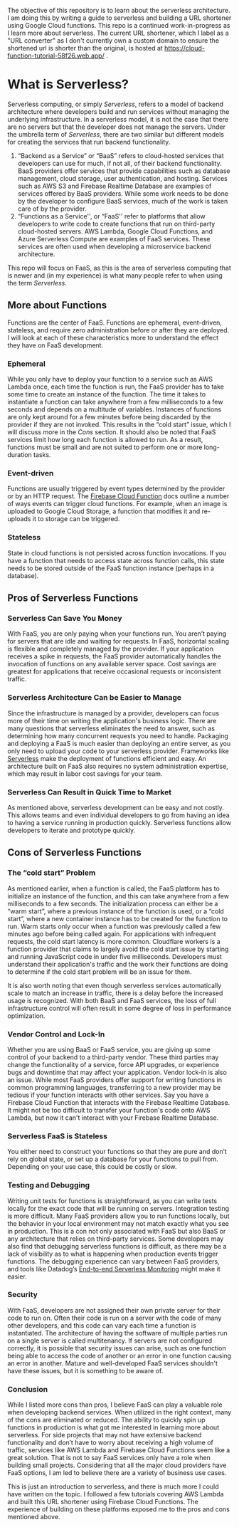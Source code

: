 The objective of this repository is to learn about the serverless architecture. I am doing this by writing a guide to serverless and building a URL shortener using Google Cloud functions. This repo is a continued work-in-progress as I learn more about serverless. The current URL shortener, which I label as a "URL converter" as I don't currently own a custom domain to ensure the shortened url is shorter than the original, is hosted at https://cloud-function-tutorial-58f26.web.app/ .

# What is Serverless?

Serverless computing, or simply _Serverless_, refers to a model of backend architecture where developers build and run services without managing the underlying infrastructure. In a serverless model, it is not the case that there are no servers but that the developer does not manage the servers. Under the umbrella term of _Serverless_, there are two similar but different models for creating the services that run backend functionality.

1.  “Backend as a Service” or “BaaS” refers to cloud-hosted services that developers can use for much, if not all, of their backend functionality. BaaS providers offer services that provide capabilities such as database management, cloud storage, user authentication, and hosting. Services such as AWS S3 and Firebase Realtime Database are examples of services offered by BaaS providers. While some work needs to be done by the developer to configure BaaS services, much of the work is taken care of by the provider.
2.  “Functions as a Service'', or “FaaS'' refer to platforms that allow developers to write code to create functions that run on third-party cloud-hosted servers. AWS Lambda, Google Cloud Functions, and Azure Serverless Compute are examples of FaaS services. These services are often used when developing a microservice backend architecture.

This repo will focus on FaaS, as this is the area of serverless computing that is newer and (in my experience) is what many people refer to when using the term _Serverless_.

## More about Functions

Functions are the center of FaaS. Functions are ephemeral, event-driven, stateless, and require zero administration before or after they are deployed. I will look at each of these characteristics more to understand the effect they have on FaaS development.

### Ephemeral

While you only have to deploy your function to a service such as AWS Lambda once, each time the function is run, the FaaS provider has to take some time to create an instance of the function. The time it takes to instantiate a function can take anywhere from a few milliseconds to a few seconds and depends on a multitude of variables. Instances of functions are only kept around for a few minutes before being discarded by the provider if they are not invoked. This results in the “cold start” issue, which I will discuss more in the _Cons_ section. It should also be noted that FaaS services limit how long each function is allowed to run. As a result, functions must be small and are not suited to perform one or more long-duration tasks.

### Event-driven

Functions are usually triggered by event types determined by the provider or by an HTTP request. The ​​[Firebase Cloud Function](https://firebase.google.com/docs/functions/use-cases) docs outline a number of ways events can trigger cloud functions. For example, when an image is uploaded to Google Cloud Storage, a function that modifies it and re-uploads it to storage can be triggered.

### Stateless

State in cloud functions is not persisted across function invocations. If you have a function that needs to access state across function calls, this state needs to be stored outside of the FaaS function instance (perhaps in a database).

## Pros of Serverless Functions

### Serverless Can Save You Money

With FaaS, you are only paying when your functions run. You aren’t paying for servers that are idle and waiting for requests. In FaaS, horizontal scaling is flexible and completely managed by the provider. If your application receives a spike in requests, the FaaS provider automatically handles the invocation of functions on any available server space. Cost savings are greatest for applications that receive occasional requests or inconsistent traffic.

### Serverless Architecture Can be Easier to Manage

Since the infrastructure is managed by a provider, developers can focus more of their time on writing the application's business logic. There are many questions that serverless eliminates the need to answer, such as determining how many concurrent requests you need to handle. Packaging and deploying a FaaS is much easier than deploying an entire server, as you only need to upload your code to your serverless provider. Frameworks like [Serverless](https://www.serverless.com/) make the deployment of functions efficient and easy. An architecture built on FaaS also requires no system administration expertise, which may result in labor cost savings for your team.

### Serverless Can Result in Quick Time to Market

As mentioned above, serverless development can be easy and not costly. This allows teams and even individual developers to go from having an idea to having a service running in production quickly. Serverless functions allow developers to iterate and prototype quickly.

## Cons of Serverless Functions

### The “cold start” Problem

As mentioned earlier, when a function is called, the FaaS platform has to initialize an instance of the function, and this can take anywhere from a few milliseconds to a few seconds. The initialization process can either be a “warm start”, where a previous instance of the function is used, or a “cold start”, where a new container instance has to be created for the function to run. Warm starts only occur when a function was previously called a few minutes ago before being called again. For applications with infrequent requests, the cold start latency is more common. Cloudflare workers is a function provider that claims to largely avoid the cold start issue by starting and running JavaScript code in under five milliseconds. Developers must understand their application's traffic and the work their functions are doing to determine if the cold start problem will be an issue for them.

It is also worth noting that even though serverless services automatically scale to match an increase in traffic, there is a delay before the increased usage is recognized. With both BaaS and FaaS services, the loss of full infrastructure control will often result in some degree of loss in performance optimization.

### Vendor Control and Lock-In

Whether you are using BaaS or FaaS service, you are giving up some control of your backend to a third-party vendor. These third parties may change the functionality of a service, force API upgrades, or experience bugs and downtime that may affect your application. Vendor lock-in is also an issue. While most FaaS providers offer support for writing functions in common programming languages, transferring to a new provider may be tedious if your function interacts with other services. Say you have a Firebase Cloud Function that interacts with the Firebase Realtime Database. It might not be too difficult to transfer your function's code onto AWS Lambda, but now it can't interact with your Firebase Realtime Database.

### Serverless FaaS is Stateless

You either need to construct your functions so that they are pure and don’t rely on global state, or set up a database for your functions to pull from. Depending on your use case, this could be costly or slow.

### Testing and Debugging

Writing unit tests for functions is straightforward, as you can write tests locally for the exact code that will be running on servers. Integration testing is more difficult. Many FaaS providers allow you to run functions locally, but the behavior in your local environment may not match exactly what you see in production. This is a con not only associated with FaaS but also BaaS or any architecture that relies on third-party services. Some developers may also find that debugging serverless functions is difficult, as there may be a lack of visibility as to what is happening when production events trigger functions. The debugging experience can vary between FaaS providers, and tools like Datadog’s [End-to-end Serverless Monitoring](https://www.datadoghq.com/product/serverless-monitoring/) might make it easier.

### Security

With FaaS, developers are not assigned their own private server for their code to run on. Often their code is run on a server with the code of many other developers, and this code can vary each time a function is instantiated. The architecture of having the software of multiple parties run on a single server is called multitenancy. If servers are not configured correctly, it is possible that security issues can arise, such as one function being able to access the code of another or an error in one function causing an error in another. Mature and well-developed FaaS services shouldn't have these issues, but it is something to be aware of.

### Conclusion

While I listed more cons than pros, I believe FaaS can play a valuable role when developing backend services. When utilized in the right context, many of the cons are eliminated or reduced. The ability to quickly spin up functions in production is what got me interested in learning more about serverless. For side projects that may not have extensive backend functionality and don’t have to worry about receiving a high volume of traffic, services like AWS Lambda and Firebase Cloud Functions seem like a great solution. That is not to say FaaS services only have a role when building small projects. Considering that all the major cloud providers have FaaS options, I am led to believe there are a variety of business use cases.

This is just an introduction to serverless, and there is much more I could have written on the topic. I followed a few tutorials covering AWS Lambda and built this URL shortener using Firebase Cloud Functions. The experience of building on these platforms exposed me to the pros and cons mentioned above.
